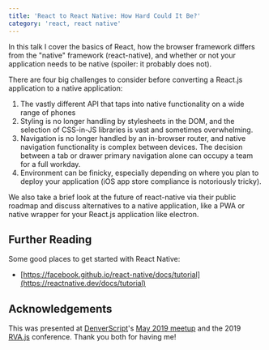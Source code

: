 ```yaml
---
title: 'React to React Native: How Hard Could It Be?'
category: 'react, react native'
---
```


In this talk I cover the basics of React, how the browser framework differs from the "native" framework (react-native), and whether or not your application needs to be native (spoiler: it probably does not).

There are four big challenges to consider before converting a React.js application to a native application:

1. The vastly different API that taps into native functionality on a wide range of phones
2. Styling is no longer handling by stylesheets in the DOM, and the selection of CSS-in-JS libraries is vast and sometimes overwhelming.
3. Navigation is no longer handled by an in-browser router, and native navigation functionality is complex between devices. The decision between a tab or drawer primary navigation alone can occupy a team for a full workday.
4. Environment can be finicky, especially depending on where you plan to deploy your application (iOS app store compliance is notoriously tricky).

We also take a brief look at the future of react-native via their public roadmap and discuss alternatives to a native application, like a PWA or native wrapper for your React.js application like electron.

## Further Reading

Some good places to get started with React Native:

- [https://facebook.github.io/react-native/docs/tutorial](https://reactnative.dev/docs/tutorial)

## Acknowledgements

This was presented at [DenverScript](https://www.meetup.com/DenverScript/)'s [May 2019 meetup](<(https://www.code-talent.com/event-calendar/2019/5/28/denver-script)>) and the 2019 [RVA.js](http://rvajs.com) conference. Thank you both for having me!
